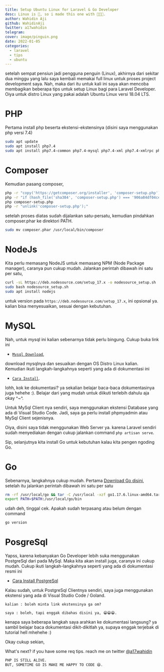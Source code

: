```yaml
---
title: Setup Ubuntu Linux for Laravel & Go Developer
desc: Linux is 🤝, so i made this one with 🧑🏾‍💻.
author: Wahidin Aji
github: WahidinAji
twitter: a17wahidin
telegram:
cover: image/pinguin.png
date: 2022-01-05
categories:
  - laravel
  - tips
  - ubuntu
---
```


setelah sempat pensiun jadi pengguna penguin (Linux), akhirnya dari sekitar dua minggu yang lalu saya kembali memakai full linux untuk proses project development saya. Nah, maka dari itu untuk kali ini saya akan mencoba membagikan beberapa tips untuk setup Linux bagi para Laravel Developer. Oiya untuk distro Linux yang pakai adalah Ubuntu Linux versi 18.04 LTS.

# PHP

Pertama install php beserta ekstensi-ekstensinya (disini saya menggunakan php versi 7.4)

```bash
sudo apt update
sudo apt install php7.4
sudo apt install php7.4-common php7.4-mysql php7.4-xml php7.4-xmlrpc php7.4-curl php7.4-gd php7.4-imagick php7.4-cli php7.4-dev php7.4-imap php7.4-mbstring php7.4-opcache php7.4-soap php7.4-zip php7.4-intl -y
```

# Composer

Kemudian pasang composer,

```bash
php -r "copy('https://getcomposer.org/installer', 'composer-setup.php');"
php -r "if (hash_file('sha384', 'composer-setup.php') === '906a84df04cea2aa72f40b5f787e49f22d4c2f19492ac310e8cba5b96ac8b64115ac402c8cd292b8a03482574915d1a8') { echo 'Installer verified'; } else { echo 'Installer corrupt'; unlink('composer-setup.php'); } echo PHP_EOL;"
php composer-setup.php
php -r "unlink('composer-setup.php');"
```

setelah proses diatas sudah dijalankan satu-persatu, kemudian pindahkan composer.phar ke direktori PATH.

```bash
sudo mv composer.phar /usr/local/bin/composer
```

# NodeJs

Kita perlu memasang NodeJS untuk memasang NPM (Node Package manager), caranya pun cukup mudah. Jalankan perintah dibawah ini satu per satu,

```bash
curl -sL https://deb.nodesource.com/setup_17.x -o nodesource_setup.sh
sudo bash nodesource_setup.sh
sudo apt install nodejs
```

untuk version pada `https://deb.nodesource.com/setup_17.x`, ini opsional ya. kalian bisa menyesuaikan, sesuai dengan kebutuhan.

# MySQL

Nah, untuk mysql ini kalian sebenarnya tidak perlu bingung. Cukup buka link ini

- [`Mysql Download`](https://dev.mysql.com/downloads/mysql/),

download mysqlnya dan sesuaikan dengan OS Distro Linux kalian. Kemudian ikuti langkah-langkahnya seperti yang ada di dokumentasi ini

- [`Cara Install`](https://dev.mysql.com/doc/refman/8.0/en/linux-installation-debian.html).

lohh, kok ke dokumentasi? ya sekalian belajar baca-baca dokumentasinya juga hehehe :). Belajar dari yang mudah untuk diikuti terlebih dahulu aja okay ^~^.

Untuk MySql Client nya sendiri, saya menggunakan ekstensi Database yang ada di Visual Studio Code. Jadi, saya ga perlu install phpmyadmin atau MySql Client sejenisnya.

Oiya, disini saya tidak menggunakan Web Server ya. karena Laravel sendiri sudah menyediakan dengan cukup jalankan command `php artisan serve`.

Sip, selanjutnya kita install Go untuk kebutuhan kalau kita pengen ngoding Go.

# Go

Sebenarnya, langkahnya cukup mudah. Pertama [Download Go disini](https://go.dev/doc/install), setelah itu jalankan perintah dibawah ini satu per satu

```bash
rm -rf /usr/local/go && tar -C /usr/local -xzf go1.17.6.linux-amd64.tar.gz
export PATH=$PATH:/usr/local/go/bin
```

udah deh, tinggal cek. Apakah sudah terpasang atau belum dengan command

```bash
go version
```

# PosgreSql

Yapss, karena kebanyakan Go Developer lebih suka menggunakan PostgreSql dari pada MySql. Maka kita akan install juga, caranya ini cukup mudah. Cukup ikuti langkah-langkahnya seperti yang ada di dokumentasi resmi ini

- [Cara Install PostgreSql](https://www.postgresql.org/download/linux/ubuntu/)

Kalau sudah, untuk PostgreSql Clientnya sendiri, saya juga menggunakan ekstensi yang ada di Visual Studio Code / Goland.

`kalian : boleh minta link ekstensinya ga om?`

`saya : boleh, tapi enggak dibahas disini ya, 😁😁😁.`

kenapa saya beberapa langkah saya arahkan ke dokumentasi langsung? ya sambil belajar baca dokumentasi dikit-dikitlah ya, supaya enggak terjebak di tutorial hell mhehehe :)

Okay cukup sekian,

What's next? if you have some req tips. reach me on twitter [@a17wahidin](https://twitter.com/a17wahidin)

```bash
PHP IS STILL ALIVE.
BUT, SOMETIME GO IS MAKE ME HAPPY TO CODE 😆.
```
